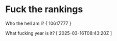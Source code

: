 # Fuck the rankings

Who the hell am I?
{ 10617777 }

What fucking year is it?
[ 2025-03-16T08:43:20Z ]

